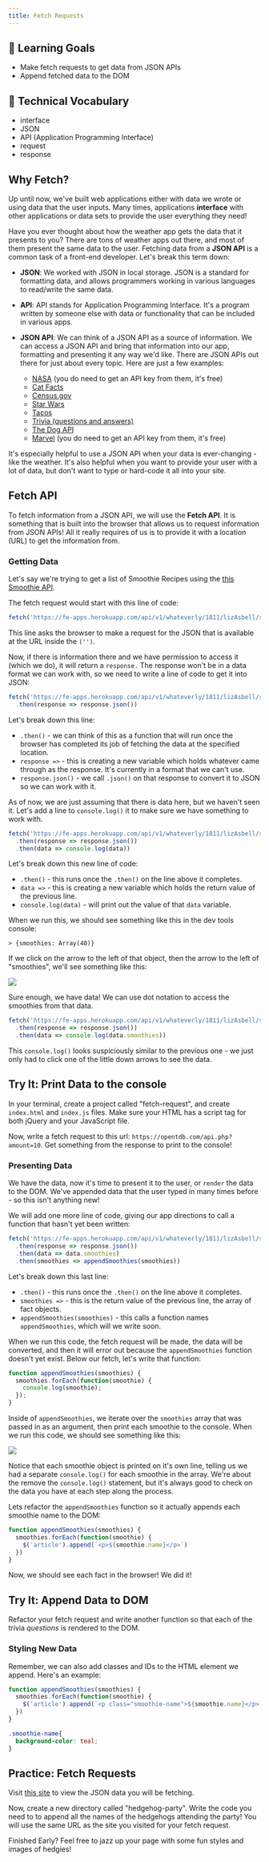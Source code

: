 ```yaml
---
title: Fetch Requests
---
```


## 🎯 Learning Goals

* Make fetch requests to get data from JSON APIs
* Append fetched data to the DOM

## 📗 Technical Vocabulary

- interface
- JSON
- API (Application Programming Interface)
- request
- response

## Why Fetch?

Up until now, we've built web applications either with data we wrote or using data that the user inputs. Many times, applications **interface** with other applications or data sets to provide the user everything they need!

Have you ever thought about how the weather app gets the data that it presents to you? There are tons of weather apps out there, and most of them present the same data to the user. Fetching data from a **JSON API** is a common task of a front-end developer. Let's break this term down:

- **JSON**: We worked with JSON in local storage. JSON is a standard for formatting data, and allows programmers working in various languages to read/write the same data.
- **API**: API stands for Application Programming Interface. It's a program written by someone else with data or functionality that can be included in various apps.
- **JSON API**: We can think of a JSON API as a source of information. We can access a JSON API and bring that information into our app, formatting and presenting it any way we'd like. There are JSON APIs out there for just about every topic. Here are just a few examples:

  - [NASA](https://api.nasa.gov/#live_example) (you do need to get an API key from them, it's free)
  - [Cat Facts](https://documenter.getpostman.com/view/1946054/S11HvKSz?version=latest)
  - [Census.gov](https://www.census.gov/data/developers/data-sets.html)
  - [Star Wars](https://swapi.co/)
  - [Tacos](https://taco-food-api.herokuapp.com/#api-Category-GetCategoriesList)
  - [Trivia (questions and answers)](https://opentdb.com/)
  - [The Dog API](https://thedogapi.com/)
  - [Marvel](https://developer.marvel.com/documentation/getting_started) (you do need to get an API key from them, it's free)
  
It's especially helpful to use a JSON API when your data is ever-changing - like the weather. It's also helpful when you want to provide your user with a lot of data, but don't want to type or hard-code it all into your site.

## Fetch API

To fetch information from a JSON API, we will use the **Fetch API**. It is something that is built into the browser that allows us to request information from JSON APIs! All it really requires of us is to provide it with a location (URL) to get the information from.

### Getting Data

Let's say we're trying to get a list of Smoothie Recipes using the <a target="blank" href="https://fe-apps.herokuapp.com/api/v1/whateverly/1811/lizAsbell/smoothies">this Smoothie API</a>.

The fetch request would start with this line of code:

```javascript
fetch('https://fe-apps.herokuapp.com/api/v1/whateverly/1811/lizAsbell/smoothies')
```

This line asks the browser to make a request for the JSON that is available at the URL inside the `('')`.

Now, if there is information there and we have permission to access it (which we do), it will return a `response.` The response won't be in a data format we can work with, so we need to write a line of code to get it into JSON:

```javascript
fetch('https://fe-apps.herokuapp.com/api/v1/whateverly/1811/lizAsbell/smoothies')
  .then(response => response.json())
```

Let's break down this line:
- `.then()` - we can think of this as a function that will run once the browser has completed its job of fetching the data at the specified location.
- `response =>` - this is creating a new variable which holds whatever came through as the response. It's currently in a format that we can't use.
- `response.json()` - we call `.json()` on that response to convert it to JSON so we can work with it.

As of now, we are just assuming that there is data here, but we haven't seen it. Let's add a line to `console.log()` it to make sure we have something to work with.

```javascript
fetch('https://fe-apps.herokuapp.com/api/v1/whateverly/1811/lizAsbell/smoothies')
  .then(response => response.json())
  .then(data => console.log(data))
```

Let's break down this new line of code:
- `.then()` - this runs once the `.then()` on the line above it completes.
- `data =>` - this is creating a new variable which holds the return value of the previous line.
- `console.log(data)` - will print out the value of that `data` variable.

When we run this, we should see something like this in the dev tools console:

```
> {smoothies: Array(40)}
```

If we click on the arrow to the left of that object, then the arrow to the left of "smoothies", we'll see something like this:

<img src="./assets/json-response.png">

Sure enough, we have data! We can use dot notation to access the smoothies from that data.

```javascript
fetch('https://fe-apps.herokuapp.com/api/v1/whateverly/1811/lizAsbell/smoothies')
  .then(response => response.json())
  .then(data => console.log(data.smoothies))
```

This `console.log()` looks suspiciously similar to the previous one - we just only had to click one of the little down arrows to see the data.

<div class="try-it">
  <h2>Try It: Print Data to the console</h2>
  <p>In your terminal, create a project called "fetch-request", and create <code class="try-it-code">index.html</code> and <code class="try-it-code">index.js</code> files. Make sure your HTML has a script tag for both jQuery and your JavaScript file.</p>
  <p>Now, write a fetch request to this url: <code class="try-it-code">https://opentdb.com/api.php?amount=10</code>. Get something from the response to print to the console!</p>
</div>

### Presenting Data

We have the data, now it's time to present it to the user, or `render` the data to the DOM. We've appended data that the user typed in many times before - so this isn't anything new!

We will add one more line of code, giving our app directions to call a function that hasn't yet been written:

```javascript
fetch('https://fe-apps.herokuapp.com/api/v1/whateverly/1811/lizAsbell/smoothies')
  .then(response => response.json())
  .then(data => data.smoothies)
  .then(smoothies => appendSmoothies(smoothies))
```

Let's break down this last line:
- `.then()` - this runs once the `.then()` on the line above it completes.
- `smoothies =>` - this is the return value of the previous line, the array of fact objects.
- `appendSmoothies(smoothies)` - this calls a function names `appendSmoothies`, which will we write soon.

When we run this code, the fetch request will be made, the data will be converted, and then it will error out because the `appendSmoothies` function doesn't yet exist. Below our fetch, let's write that function:

```javascript
function appendSmoothies(smoothies) {
  smoothies.forEach(function(smoothie) {
    console.log(smoothie);
  });
}
```

Inside of `appendSmoothies`, we iterate over the `smoothies` array that was passed in as an argument, then print each smoothie to the console. When we run this code, we should see something like this:

<img src="./assets/print-each.png">

Notice that each smoothie object is printed on it's own line, telling us we had a separate `console.log()` for each smoothie in the array. We're about the remove the `console.log()` statement, but it's always good to check on the data you have at each step along the process.

Lets refactor the `appendSmoothies` function so it actually appends each smoothie name to the DOM:

```javascript
function appendSmoothies(smoothies) {
  smoothies.forEach(function(smoothie) {
    $('article').append(`<p>${smoothie.name}</p>`)
  })
}
```

Now, we should see each fact in the browser! We did it!

<div class="try-it">
  <h2>Try It: Append Data to DOM</h2>
  <p>Refactor your fetch request and write another function so that each of the trivia <em>questions</em> is rendered to the DOM.</p>
</div>

### Styling New Data

Remember, we can also add classes and IDs to the HTML element we append. Here's an example:

```javascript
function appendSmoothies(smoothies) {
  smoothies.forEach(function(smoothie) {
    $('article').append(`<p class="smoothie-name">${smoothie.name}</p>`)
  })
}
```

```css
.smoothie-name{
  background-color: teal;
}
```

<div class="practice">
  <h2>Practice: Fetch Requests</h2>
  <p>Visit <a target="blank" href="https://hedgehog-party.herokuapp.com/api/v1/invites">this site</a> to view the JSON data you will be fetching.</p>
  <p>Now, create a new directory called "hedgehog-party". Write the code you need to to append all the names of the hedgehogs attending the party! You will use the same URL as the site you visited for your fetch request.</p>
  <p>Finished Early? Feel free to jazz up your page with some fun styles and images of hedgies!</p>
</div>
